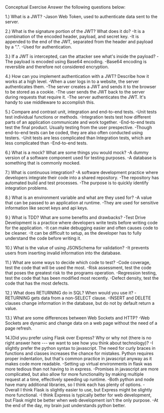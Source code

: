 Conceptual Exercise
Answer the following questions below:

1.) What is a JWT?
-Jason Web Token, used to authenticate data sent to the server.

2.) What is the signature portion of the JWT? What does it do?
-It is a combination of the encoded header, payload, and secret key.
-It is appended to the end of the JWT, separated from the header and payload by a ".".
-Used for authentication.

3.) If a JWT is intercepted, can the attacker see what's inside the payload?
-The payload is encoded using Base64 encoding.
-Base64 encoding is reversible and therefore not considered encryption.

4.) How can you implement authentication with a JWT? Describe how it works at a high level.
-When a user logs in to a website, the server authenticates them.
-The server creates a JWT and sends it to the browser to be stored as a cookie.
-The user sends the JWT back to the server during requests that require it.
-The server authenticates the JWT. It's handy to use middleware to accomplish this.

5.) Compare and contrast unit, integration and end-to-end tests.
-Unit tests test individual functions or methods.
-Integration tests test how different parts of an application communicate and work together.
-End-to-end tests test the final product. Usually testing from the user prespective.
-Though end-to-end tests can be coded, they are also often conducted using testers.
-Unit tests are less complicated than Integration tests, which are less complicated than -End-to-end tests.

6.) What is a mock? What are some things you would mock?
-A dummy version of a software component used for testing purposes.
-A database is something that is commonly mocked.

7.) What is continuous integration?
-A software development practice where developers integrate their code into a shared repository.
-The repository has automated build and test processes.
-The purpose is to quickly identify integration problems.

8.) What is an environment variable and what are they used for?
-A value that can be passed to an application at runtime.
-They are used for sensitive information like secret keys and api keys.

9.) What is TDD? What are some benefits and drawbacks?
-Test Drive Development is a practice where developers write tests before writing code for the application.
-It can make debugging easier and often causes code to be cleaner.
-It can be difficult to setup, as the developer has to fully understand the code before writing it.

10.) What is the value of using JSONSchema for validation?
-It prevents users from inserting invalid information into the database.

11.) What are some ways to decide which code to test?
-Code coverage, test the code that will be used the most.
-Risk assessment, test the code that poses the greatest risk to the programs operation.
-Regression testing, test the code that has been modified most recently.
-Defect density, test the code that has the most defects.

12.) What does RETURNING do in SQL? When would you use it?
-RETURNING gets data from a non-SELECT clause.
-INSERT and DELETE clauses change information in the database, but do not by default return a value.

13.) What are some differences between Web Sockets and HTTP?
-Web Sockets are dynamic and change data on a web page without the need of a page refresh.

14.)Did you prefer using Flask over Express? Why or why not (there is no right answer here --- we want to see how you think about technology)?
-I slightly prefer the python syntax to javascript. The need for curly braces in functions and classes increases the chance for mistakes. Python requires proper indentation, but that's common practice in javascript anyway as it makes code more readable. 
-Setting up virtual environments in flask was more tedious than not having to in express.
-Promises in javascript are more complicated, but also allow for more functionality by making multiple request at a time, effectively speeding up runtime.
-Both python and node have many additional libraries, so I think each has plenty of options.
-Overall I think Flask is slightly easier to use, but Express might be slightly more functional.
-I think Express is typically better for web development, but Flask might be better when web development isn't the only purpose. 
-At the end of the day, my brain just understands python better.